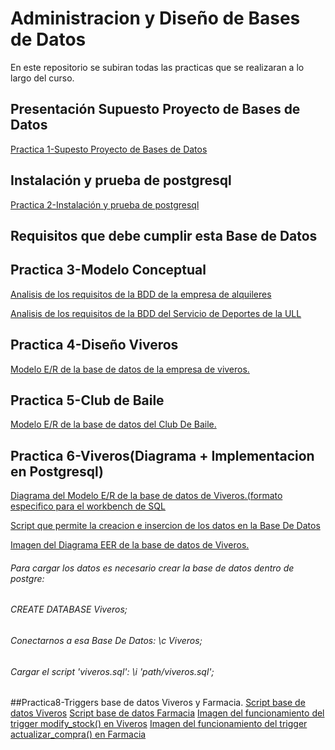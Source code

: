 # Administracion y Diseño de Bases de Datos


En este repositorio se subiran todas las practicas que se realizaran a lo largo del curso.

## Presentación Supuesto Proyecto de Bases de Datos

[Practica 1-Supesto Proyecto de Bases de Datos](https://github.com/Zanuro/BDD/blob/master/requisitos.md)

## Instalación y prueba de postgresql

[Practica 2-Instalación y prueba de postgresql](https://github.com/Zanuro/BDD/blob/master/Practica%20Instalación%20y%20prueba%20de%20postgresql.txt)

## Requisitos que debe cumplir esta Base de Datos

## Practica 3-Modelo Conceptual

[Analisis de los requisitos de la BDD de la empresa de alquileres](https://github.com/Zanuro/BDD/blob/master/Alquiler_Inmuebles.png)


[Analisis de los requisitos de la BDD del Servicio de Deportes de la ULL](https://github.com/Zanuro/BDD/blob/master/Copia-de-Deportes.png)

## Practica 4-Diseño Viveros
[Modelo E/R de la base de datos de la empresa de viveros.](https://github.com/Zanuro/BDD/blob/master/viveros.png)

## Practica 5-Club de Baile
[Modelo E/R de la base de datos del Club De Baile.](https://github.com/Zanuro/BDD/blob/master/ClubdeBaile.png)

## Practica 6-Viveros(Diagrama + Implementacion en Postgresql)
[Diagrama del Modelo E/R de la base de datos de Viveros.(formato especifico para el workbench de SQL](https://github.com/Zanuro/BDD/blob/master/eer_viveros_ruyman.mwb)

[Script que permite la creacion e insercion de los datos en la Base De Datos](https://github.com/Zanuro/BDD/blob/master/viveros.sql)

[Imagen del Diagrama EER de la base de datos de Viveros.](https://github.com/Zanuro/BDD/blob/master/workbench_viveros.png)
###### Para cargar los datos es necesario crear la base de datos dentro de postgre:
###### CREATE DATABASE Viveros;
###### Conectarnos a esa Base De Datos: \c Viveros;
###### Cargar el script 'viveros.sql': \i 'path/viveros.sql';

##Practica8-Triggers base de datos Viveros y Farmacia.
[Script base de datos Viveros]()
[Script base de datos Farmacia]()
[Imagen del funcionamiento del trigger modify_stock() en Viveros]()
[Imagen del funcionamiento del trigger actualizar_compra() en Farmacia]()

